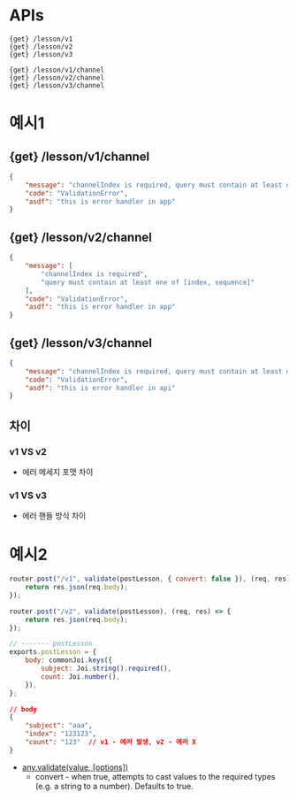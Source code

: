 # APIs

```
{get} /lesson/v1
{get} /lesson/v2
{get} /lesson/v3

{get} /lesson/v1/channel
{get} /lesson/v2/channel
{get} /lesson/v3/channel

```

# 예시1

## {get} /lesson/v1/channel

```json
{
    "message": "channelIndex is required, query must contain at least one of [index, sequence]",
    "code": "ValidationError",
    "asdf": "this is error handler in app"
}
```

## {get} /lesson/v2/channel

```json
{
    "message": [
        "channelIndex is required",
        "query must contain at least one of [index, sequence]"
    ],
    "code": "ValidationError",
    "asdf": "this is error handler in app"
}
```

## {get} /lesson/v3/channel

```json
{
    "message": "channelIndex is required, query must contain at least one of [index, sequence]",
    "code": "ValidationError",
    "asdf": "this is error handler in api"
}
```

## 차이

### v1 VS v2

-   에러 메세지 포맷 차이

### v1 VS v3

-   에러 핸들 방식 차이

# 예시2

```javascript
router.post("/v1", validate(postLesson, { convert: false }), (req, res) => {
    return res.json(req.body);
});

router.post("/v2", validate(postLesson), (req, res) => {
    return res.json(req.body);
});

// ------- postLesson
exports.postLesson = {
    body: commonJoi.keys({
        subject: Joi.string().required(),
        count: Joi.number(),
    }),
};
```

```json
// body
{
    "subject": "aaa",
    "index": "123123",
    "count": "123"  // v1 - 에러 발생, v2 - 에러 X
}
```
- [any.validate(value, [options])](https://joi.dev/api/?v=17.7.0#anyvalidatevalue-options)
    - convert - when true, attempts to cast values to the required types (e.g. a string to a number). Defaults to true.

